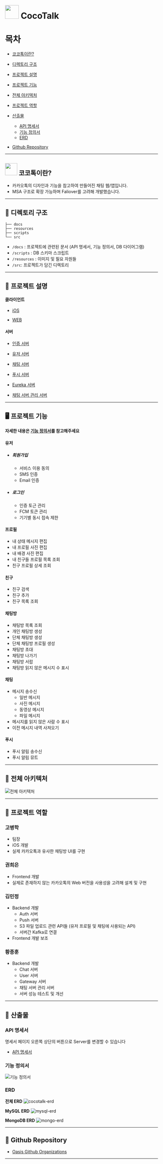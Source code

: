 # <img height="45px" width="45px" src="https://cocotalk.s3.ap-northeast-2.amazonaws.com/common/logo.png"> CocoTalk



# 목차

- [코코톡이란?](#-코코톡이란) 
- [디렉토리 구조](#-디렉토리-구조)
- [프로젝트 설명](#-프로젝트-설명)
- [프로젝트 기능](#-프로젝트-기능)
- [전체 아키텍처](#-전체-아키텍처)
- [프로젝트 역할](#-프로젝트-역할)
- [산출물](#-산출물)
  - [API 명세서](#api-명세서)
  - [기능 정의서](#기능-정의서)
  - [ERD](#ERD)

- [Github Repository](#-github-repository)

---



## <img height="40px" width="40px" src="https://cocotalk.s3.ap-northeast-2.amazonaws.com/common/logo.png"> 코코톡이란?

- 카카오톡의 디자인과 기능을 참고하여 만들어진 채팅 웹/앱입니다.
- MSA 구조로 확장 가능하며 Faliover를 고려해 개발했습니다.

---



## 📂 디렉토리 구조

```
├── docs
├── resources
├── scripts
└── src
```

- `/docs` : 프로젝트에 관련된 문서 (API 명세서, 기능 정의서, DB 다이어그램)
- `/scripts` :  DB 스키마 스크립트
- `/resources` : 이미지 및 필요 자원들
- `/src`: 프로젝트가 담긴 디렉토리


---



## 💼 프로젝트 설명



#### 클라이언트

- [iOS](src/client/iOS/README.md)

- [WEB](src/client/Web/README.md)

#### 서버

- [인증 서버](src/server/Auth/README.md)

- [유저 서버](src/server/User/README.md)

- [채팅 서버](src/server/Chat/README.md)

- [푸시 서버](src/server/Push/README.md)

- [Eureka 서버](src/server/Cloud/README.md)

- [채팅 서버 관리 서버](src/server/Presence/README.md)

  

---



## 🖥 프로젝트 기능

**자세한 내용은 [기능 정의서](#기능-정의서)를 참고해주세요**

#### 유저 

- ##### 회원가입

  - 서비스 이용 동의
  - SMS 인증
  - Email 인증

- ##### 로그인

  - 인증 토근 관리
  - FCM 토큰 관리
  - 기기별 동시 접속 제한

#### 프로필

- 내 상태 메시지 편집
- 내 프로필 사진 편집
- 내 배경 사진 편집
- 내 친구들 프로필 목록 조회
- 친구 프로필 상세 조회

#### 친구

- 친구 검색
- 친구 추가
- 친구 목록 조회

#### 채팅방

- 채팅방 목록 조회
- 개인 채팅방 생성
- 단체 채팅방 생성
- 단체 채팅방 프로필 생성
- 채팅방 초대
- 채팅방 나가기
- 채팅방 서랍
- 채팅방 읽지 않은 메시지 수 표시

#### 채팅

- 메시지 송수신
  - 일반 메시지
  - 사진 메시지
  - 동영상 메시지
  - 파일 메시지
- 메시지를 읽지 않은 사람 수 표시
- 이전 메시지 내역 사져오기

#### 푸시

- 푸시 알림 송수신
- 푸시 알림 뮤트

  
  

---



## 🔎 전체 아키텍처

![전체 아키텍처](https://user-images.githubusercontent.com/54519245/156173506-32f8c328-d756-4463-9e26-07808310b031.png)


---



## 👩 프로젝트 역할



### 고병학

- 팀장
- iOS 개발 
- 실제 카카오톡과 유사한 채팅방 UI를 구현



### 권희은 

- Frontend 개발 
- 실제로 존재하지 않는 카카오톡의 Web 버전을 사용성을 고려해 설계 및 구현

  

### 김민정

- Backend 개발
  - Auth 서버
  - Push 서버
  - S3 파일 업로드 관련 API들  (유저 프로필 및 채팅에 사용되는 API) 
  - 서버간 Kafka로 연결 
- Frontend 개발 보조

### 황종훈 

- Backend 개발
  - Chat 서버
  - User 서버
  - Gateway 서버
  - 채팅 서버 관리 서버
  - 서버 성능 테스트 및 개선


---



## 📜 산출물



### API 명세서

명세서 페이지 오른쪽 상단의 버튼으로 Server를 변경할 수 있습니다
- [API 명세서](http://138.2.88.163:8000/webjars/swagger-ui/index.html)



### 기능 정의서

![기능 정의서](https://user-images.githubusercontent.com/54519245/156175825-860fcd95-c54e-4ef4-8880-6d1334f03e6e.PNG)



### ERD
**전체 ERD**
![cocotalk-erd](https://user-images.githubusercontent.com/54519245/156178086-1d3cc340-230f-4b7e-83f8-390690a73a83.PNG)

**MySQL ERD**
![mysql-erd](https://user-images.githubusercontent.com/54519245/156178098-760c6a9b-8f50-4d1b-8f52-ad605aeb1137.PNG)

**MongoDB ERD**
![mongo-erd](https://user-images.githubusercontent.com/54519245/156178092-ec7f91a9-858c-40cc-b6ea-6db5de570ca0.PNG)

---



## 📌 Github Repository 

- [Oasis Github Organizations](https://github.com/SDC-OASIS)

  

---
